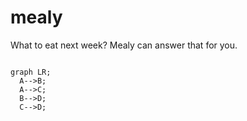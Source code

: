 # mealy
What to eat next week? Mealy can answer that for you.

```mermaid

graph LR;
  A-->B;
  A-->C;
  B-->D;
  C-->D;

```
